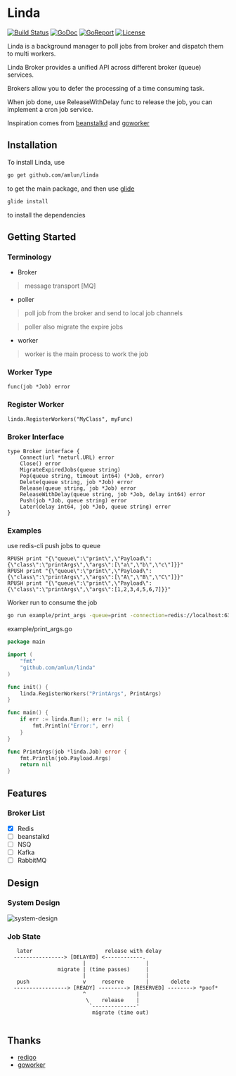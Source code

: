 # Linda

[![Build Status](https://travis-ci.org/amlun/linda.svg?branch=master)](https://travis-ci.org/amlun/linda)
[![GoDoc](https://godoc.org/github.com/amlun/linda?status.svg)](https://godoc.org/github.com/amlun/linda)
[![GoReport](https://goreportcard.com/badge/github.com/amlun/linda)](https://goreportcard.com/report/github.com/amlun/linda)
[![License](https://img.shields.io/github/license/mashape/apistatus.svg?maxAge=2592000)](https://raw.githubusercontent.com/amlun/linda/master/LICENSE)

Linda is a background manager to poll jobs from broker and dispatch them to multi workers.

Linda Broker provides a unified API across different broker (queue) services.

Brokers allow you to defer the processing of a time consuming task.

When job done, use ReleaseWithDelay func to release the job, you can implement a cron job service.

Inspiration comes from [beanstalkd](https://github.com/kr/beanstalkd) and [goworker](https://github.com/benmanns/goworker) 

## Installation

To install Linda, use
```sh
go get github.com/amlun/linda
```
to get the main package, and then use [glide](https://glide.sh/)
```sh
glide install
```
to install the dependencies

## Getting Started

### Terminology

* Broker
> message transport [MQ]

* poller
> poll job from the broker and send to local job channels

> poller also migrate the expire jobs

* worker
> worker is the main process to work the job

### Worker Type

```
func(job *Job) error
```

### Register Worker
```
linda.RegisterWorkers("MyClass", myFunc)
```

### Broker Interface
```
type Broker interface {
	Connect(url *neturl.URL) error
	Close() error
	MigrateExpiredJobs(queue string)
	Pop(queue string, timeout int64) (*Job, error)
	Delete(queue string, job *Job) error
	Release(queue string, job *Job) error
	ReleaseWithDelay(queue string, job *Job, delay int64) error
	Push(job *Job, queue string) error
	Later(delay int64, job *Job, queue string) error
}
```

### Examples

use redis-cli push jobs to queue

```
RPUSH print "{\"queue\":\"print\",\"Payload\":{\"class\":\"printArgs\",\"args\":[\"a\",\"b\",\"c\"]}}"
RPUSH print "{\"queue\":\"print\",\"Payload\":{\"class\":\"printArgs\",\"args\":[\"A\",\"B\",\"C\"]}}"
RPUSH print "{\"queue\":\"print\",\"Payload\":{\"class\":\"printArgs\",\"args\":[1,2,3,4,5,6,7]}}"
```

Worker run to consume the job
```sh
go run example/print_args -queue=print -connection=redis://localhost:6379/
```

example/print_args.go

```go
package main

import (
	"fmt"
	"github.com/amlun/linda"
)

func init() {
	linda.RegisterWorkers("PrintArgs", PrintArgs)
}

func main() {
	if err := linda.Run(); err != nil {
		fmt.Println("Error:", err)
	}
}

func PrintArgs(job *linda.Job) error {
	fmt.Println(job.Payload.Args)
	return nil
}
```

## Features

### Broker List

 - [x] Redis
 - [ ] beanstalkd
 - [ ] NSQ
 - [ ] Kafka
 - [ ] RabbitMQ
 
## Design

### System Design

![system-design](https://rawgit.com/amlun/linda/master/images/linda.png)

### Job State
```
   later                       release with delay
  ----------------> [DELAYED] <------------.
                        |                   |
                migrate | (time passes)     |
                        |                   |
   push                 v     reserve       |       delete
  -----------------> [READY] ---------> [RESERVED] --------> *poof*
                        ^                |
                         \    release    |
                          `--------------'
                           migrate (time out)
 
```
## Thanks

* [redigo](https://github.com/garyburd/redigo)
* [goworker](https://github.com/benmanns/goworker)